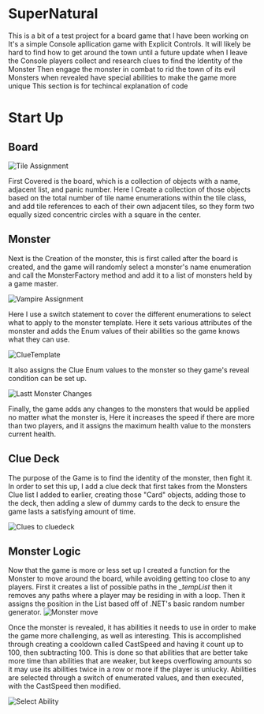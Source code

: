# SuperNatural
 This is a bit of a test project for a board game that I have been working on
 It's a simple Console apllication game with Explicit Controls.
 It will likely be hard to find how to get around the town until a future update when I leave the Console
 players collect and research clues to find the Identity of the Monster
 Then engage the monster in combat to rid the town of its evil
 Monsters when revealed have special abilities to make the game more unique
 This section is for techincal explanation of code
 
 # Start Up
 ## Board
 ![Tile Assignment](https://user-images.githubusercontent.com/32439939/75485268-a0a6a200-5967-11ea-967e-aeb89db3fde1.png)

First Covered is the board, which is a collection of objects with a name, adjacent list, and panic number. Here I Create a collection of those objects based on the total number of tile name enumerations within the tile class, and add tile references to each of their own adjacent tiles, so they form two equally sized concentric circles with a square in the center.

## Monster
Next is the Creation of the monster, this is first called after the board is created, and the game will randomly select a monster's name enumeration and call the MonsterFactory method and add it to a list of monsters held by a game master.

![Vampire Assignment](https://user-images.githubusercontent.com/32439939/75485269-a13f3880-5967-11ea-86d3-6110ded7828c.png)

Here I use a switch statement to cover the different enumerations to select what to apply to the monster template. Here it sets various attributes of the monster and adds the Enum values of their abilities so the game knows what they can use.

![ClueTemplate](https://user-images.githubusercontent.com/32439939/75485258-9edcde80-5967-11ea-8cbe-bc308cd4c7f0.png)

It also assigns the Clue Enum values to the monster so they game's reveal condition can be set up.

![Lastt Monster Changes](https://user-images.githubusercontent.com/32439939/75485259-9edcde80-5967-11ea-847a-fa8769b88def.png)

Finally, the game adds any changes to the monsters that would be applied no matter what the monster is, Here it increases the speed if there are more than two players, and it assigns the maximum health value to the monsters current health.

## Clue Deck
The purpose of the Game is to find the identity of the monster, then fight it. In order to set this up, I add a clue deck that first takes from the Monsters Clue list I added to earlier, creating those "Card" objects, adding those to the deck, then adding a slew of dummy cards to the deck to ensure the game lasts a satisfying amount of time.

![Clues to cluedeck](https://user-images.githubusercontent.com/32439939/75485254-9e444800-5967-11ea-815a-9d4c66a2a450.png)

## Monster Logic
Now that the game is more or less set up I created a function for the Monster to move around the board, while avoiding getting too close to any players. First it creates a list of possible paths in the _\_tempList_  then it removes any paths where a player may be residing in with a loop. Then it assigns the position in the List based off of .NET's basic random number generator.
![Monster move](https://user-images.githubusercontent.com/32439939/75485261-9f757500-5967-11ea-8118-6f9bd09fabfd.png)

Once the monster is revealed, it has abilities it needs to use in order to make the game more challenging, as well as interesting. This is accomplished through creating a cooldown called CastSpeed and having it count up to 100, then subtracting 100. This is done so that abilities that are better take more time than abilities that are weaker, but keeps overflowing amounts so it may use its abilities twice in a row or more if the player is unlucky. Abilities are selected through a switch of enumerated values, and then executed, with the CastSpeed then modified.

![Select Ability](https://user-images.githubusercontent.com/32439939/75485265-a00e0b80-5967-11ea-8e32-63ec378f354e.png)
